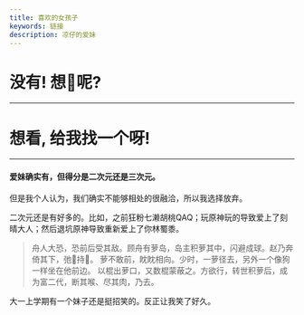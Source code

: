 ```yaml
---
title: 喜欢的女孩子
keywords: 链接
description: 凉仔的爱妹
---
```


# 没有! 想🍑呢? 

---

# 想看, 给我找一个呀!

---

#### 爱妹确实有，但得分是二次元还是三次元。

但是我个人认为，我们确实不能够相处的很融洽，所以我选择放弃。

二次元还是有好多的。比如，之前狂粉七濑胡桃QAQ；玩原神玩的导致爱上了刻晴大人；然后退坑原神导致重新爱上了你林蜀黍。

> 舟人大恐，恐前后受其敌。顾舟有萝岛，岛主积萝其中，闪避成球。赵乃奔倚其下，弛🥚持🔪。
> 萝不敢前，眈眈相向。少时，一萝径去，另外一个像狗一样坐在他前边。
> 以棍出萝口，又数棍蒙蔽之。方欲行，转世积萝后，成为富二代，断其喉、尽其肉，乃去。

大一上学期有一个妹子还是挺招笑的。反正让我笑了好久。